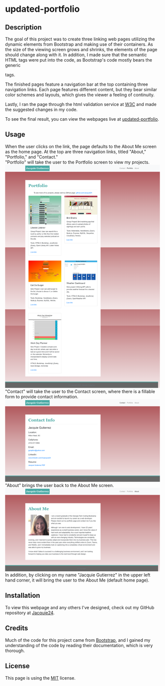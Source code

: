 # updated-portfolio

## Description
The goal of this project was to create three linking web pages utilizing the dynamic elements from Bootstrap and making use of their containers.  As the size of the viewing screen grows and shrinks, the elements of the page should change along with it.  In addition, I made sure that the semantic HTML tags were put into the code, as Bootstrap's code mostly bears the generic <div> tags.  

The finished pages feature a navigation bar at the top containing three navigation links.  Each page features different content, but they bear similar color schemes and layouts, which gives the viewer a feeling of continuity.

Lastly, I ran the page through the html validation service at [W3C](https://validator.w3.org/) and made the suggested changes in my code.

To see the final result, you can view the webpages live at [updated-portfolio](https://jacquie24.github.io/updated-portfolio/).

## Usage
When the user clicks on the link, the page defaults to the About Me screen as the home page.  At the top are three navigation links, titled "About," "Portfolio," and "Contact."  
"Portfolio" will take the user to the Portfolio screen to view my projects.![Portfolio page](/assets/imgs/portfolio-page.png) 
"Contact" will take the user to the Contact screen, where there is a fillable form to provide contact information. ![Contact](/assets/imgs/contact.png)
"About" brings the user back to the About Me screen.  ![About](/assets/imgs/about.png)
In addition, by clicking on my name "Jacquie Gutierrez" in the upper left hand corner, it will bring the user to the About Me (default home page).

## Installation
To view this webpage and any others I've designed, check out my GitHub repository at [Jacquie24](https://github.com/Jacquie24?tab=repositories).  

## Credits
Much of the code for this project came from [Bootstrap](https://getbootstrap.com/), and I gained my understanding of the code by reading their documentation, which is very thorough.


## License
This page is using the [MIT](assets/license.txt) license.

